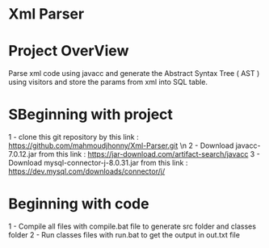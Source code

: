 # Xml Parser

 # Project OverView
   Parse xml code using javacc and generate the Abstract Syntax Tree ( AST ) using visitors and store the params from xml into SQL table.
   
 # SBeginning with project
   1 - clone this git repository by this link : https://github.com/mahmoudjhonny/Xml-Parser.git \n
   2 - Download javacc-7.0.12.jar from this link : https://jar-download.com/artifact-search/javacc
   3 - Download mysql-connector-j-8.0.31.jar from this link : https://dev.mysql.com/downloads/connector/j/
 
 # Beginning with code
   1 - Compile all files with compile.bat file to generate src folder and classes folder
   2 - Run classes files with run.bat to get the output in out.txt file
